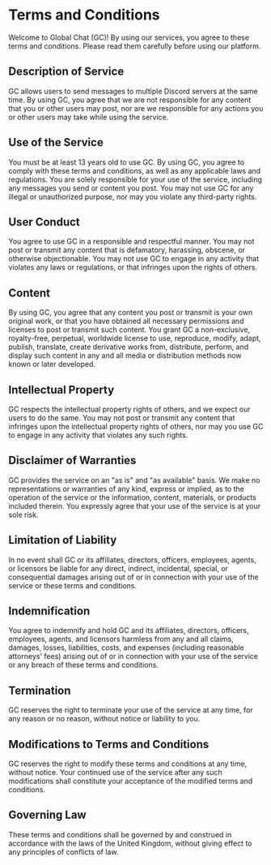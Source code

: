# Terms and Conditions

Welcome to Global Chat (GC)! By using our services, you agree to these terms and conditions. Please read them carefully before using our platform.

## Description of Service

GC allows users to send messages to multiple Discord servers at the same time. By using GC, you agree that we are not responsible for any content that you or other users may post, nor are we responsible for any actions you or other users may take while using the service.

## Use of the Service

You must be at least 13 years old to use GC. By using GC, you agree to comply with these terms and conditions, as well as any applicable laws and regulations. You are solely responsible for your use of the service, including any messages you send or content you post. You may not use GC for any illegal or unauthorized purpose, nor may you violate any third-party rights.

## User Conduct

You agree to use GC in a responsible and respectful manner. You may not post or transmit any content that is defamatory, harassing, obscene, or otherwise objectionable. You may not use GC to engage in any activity that violates any laws or regulations, or that infringes upon the rights of others.

## Content

By using GC, you agree that any content you post or transmit is your own original work, or that you have obtained all necessary permissions and licenses to post or transmit such content. You grant GC a non-exclusive, royalty-free, perpetual, worldwide license to use, reproduce, modify, adapt, publish, translate, create derivative works from, distribute, perform, and display such content in any and all media or distribution methods now known or later developed.

## Intellectual Property

GC respects the intellectual property rights of others, and we expect our users to do the same. You may not post or transmit any content that infringes upon the intellectual property rights of others, nor may you use GC to engage in any activity that violates any such rights.

## Disclaimer of Warranties

GC provides the service on an "as is" and "as available" basis. We make no representations or warranties of any kind, express or implied, as to the operation of the service or the information, content, materials, or products included therein. You expressly agree that your use of the service is at your sole risk.

## Limitation of Liability

In no event shall GC or its affiliates, directors, officers, employees, agents, or licensors be liable for any direct, indirect, incidental, special, or consequential damages arising out of or in connection with your use of the service or these terms and conditions.

## Indemnification

You agree to indemnify and hold GC and its affiliates, directors, officers, employees, agents, and licensors harmless from any and all claims, damages, losses, liabilities, costs, and expenses (including reasonable attorneys' fees) arising out of or in connection with your use of the service or any breach of these terms and conditions.

## Termination

GC reserves the right to terminate your use of the service at any time, for any reason or no reason, without notice or liability to you.

## Modifications to Terms and Conditions

GC reserves the right to modify these terms and conditions at any time, without notice. Your continued use of the service after any such modifications shall constitute your acceptance of the modified terms and conditions.

## Governing Law

These terms and conditions shall be governed by and construed in accordance with the laws of the United Kingdom, without giving effect to any principles of conflicts of law.


